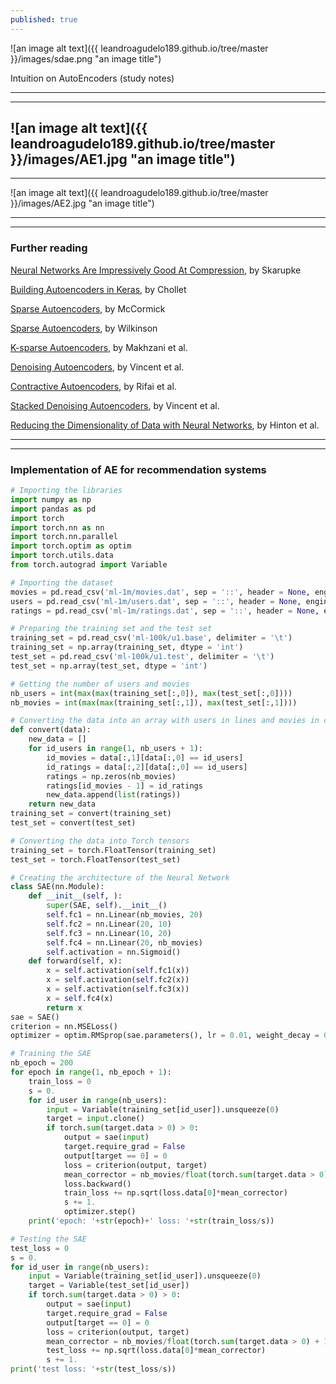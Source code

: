 ```yaml
---
published: true
---
```

![an image alt text]({{ leandroagudelo189.github.io/tree/master }}/images/sdae.png "an image title")

Intuition on AutoEncoders (study notes)

----
****

![an image alt text]({{ leandroagudelo189.github.io/tree/master }}/images/AE1.jpg "an image title")
----
****

![an image alt text]({{ leandroagudelo189.github.io/tree/master }}/images/AE2.jpg "an image title")

----
****


### Further reading

[Neural Networks Are Impressively Good At Compression](https://probablydance.com/2016/04/30/neural-networks-are-impressively-good-at-compression/), by Skarupke 

[Building Autoencoders in Keras](https://blog.keras.io/building-autoencoders-in-keras.html), by Chollet

[Sparse Autoencoders](http://mccormickml.com/2014/05/30/deep-learning-tutorial-sparse-autoencoder/), by McCormick  

[Sparse Autoencoders](http://www.ericlwilkinson.com/blog/2014/11/19/deep-learning-sparse-autoencoders), by Wilkinson

[K-sparse Autoencoders](https://arxiv.org/pdf/1312.5663.pdf), by Makhzani et al.

[Denoising Autoencoders](http://www.cs.toronto.edu/~larocheh/publications/icml-2008-denoising-autoencoders.pdf), by Vincent et al.

[Contractive Autoencoders](http://machinelearning.wustl.edu/mlpapers/paper_files/ICML2011Rifai_455.pdf), by Rifai et al.

[Stacked Denoising Autoencoders](http://www.jmlr.org/papers/volume11/vincent10a/vincent10a.pdf), by Vincent et al.

[Reducing the Dimensionality of
Data with Neural Networks](https://www.cs.toronto.edu/~hinton/science.pdf), by Hinton et al.

----
****


### Implementation of AE for recommendation systems

```python
# Importing the libraries
import numpy as np
import pandas as pd
import torch
import torch.nn as nn
import torch.nn.parallel
import torch.optim as optim
import torch.utils.data
from torch.autograd import Variable

# Importing the dataset
movies = pd.read_csv('ml-1m/movies.dat', sep = '::', header = None, engine = 'python', encoding = 'latin-1')
users = pd.read_csv('ml-1m/users.dat', sep = '::', header = None, engine = 'python', encoding = 'latin-1')
ratings = pd.read_csv('ml-1m/ratings.dat', sep = '::', header = None, engine = 'python', encoding = 'latin-1')

# Preparing the training set and the test set
training_set = pd.read_csv('ml-100k/u1.base', delimiter = '\t')
training_set = np.array(training_set, dtype = 'int')
test_set = pd.read_csv('ml-100k/u1.test', delimiter = '\t')
test_set = np.array(test_set, dtype = 'int')

# Getting the number of users and movies
nb_users = int(max(max(training_set[:,0]), max(test_set[:,0])))
nb_movies = int(max(max(training_set[:,1]), max(test_set[:,1])))

# Converting the data into an array with users in lines and movies in columns
def convert(data):
    new_data = []
    for id_users in range(1, nb_users + 1):
        id_movies = data[:,1][data[:,0] == id_users]
        id_ratings = data[:,2][data[:,0] == id_users]
        ratings = np.zeros(nb_movies)
        ratings[id_movies - 1] = id_ratings
        new_data.append(list(ratings))
    return new_data
training_set = convert(training_set)
test_set = convert(test_set)

# Converting the data into Torch tensors
training_set = torch.FloatTensor(training_set)
test_set = torch.FloatTensor(test_set)

# Creating the architecture of the Neural Network
class SAE(nn.Module):
    def __init__(self, ):
        super(SAE, self).__init__()
        self.fc1 = nn.Linear(nb_movies, 20)
        self.fc2 = nn.Linear(20, 10)
        self.fc3 = nn.Linear(10, 20)
        self.fc4 = nn.Linear(20, nb_movies)
        self.activation = nn.Sigmoid()
    def forward(self, x):
        x = self.activation(self.fc1(x))
        x = self.activation(self.fc2(x))
        x = self.activation(self.fc3(x))
        x = self.fc4(x)
        return x
sae = SAE()
criterion = nn.MSELoss()
optimizer = optim.RMSprop(sae.parameters(), lr = 0.01, weight_decay = 0.5)

# Training the SAE
nb_epoch = 200
for epoch in range(1, nb_epoch + 1):
    train_loss = 0
    s = 0.
    for id_user in range(nb_users):
        input = Variable(training_set[id_user]).unsqueeze(0)
        target = input.clone()
        if torch.sum(target.data > 0) > 0:
            output = sae(input)
            target.require_grad = False
            output[target == 0] = 0
            loss = criterion(output, target)
            mean_corrector = nb_movies/float(torch.sum(target.data > 0) + 1e-10)
            loss.backward()
            train_loss += np.sqrt(loss.data[0]*mean_corrector)
            s += 1.
            optimizer.step()
    print('epoch: '+str(epoch)+' loss: '+str(train_loss/s))

# Testing the SAE
test_loss = 0
s = 0.
for id_user in range(nb_users):
    input = Variable(training_set[id_user]).unsqueeze(0)
    target = Variable(test_set[id_user])
    if torch.sum(target.data > 0) > 0:
        output = sae(input)
        target.require_grad = False
        output[target == 0] = 0
        loss = criterion(output, target)
        mean_corrector = nb_movies/float(torch.sum(target.data > 0) + 1e-10)
        test_loss += np.sqrt(loss.data[0]*mean_corrector)
        s += 1.
print('test loss: '+str(test_loss/s))
````
